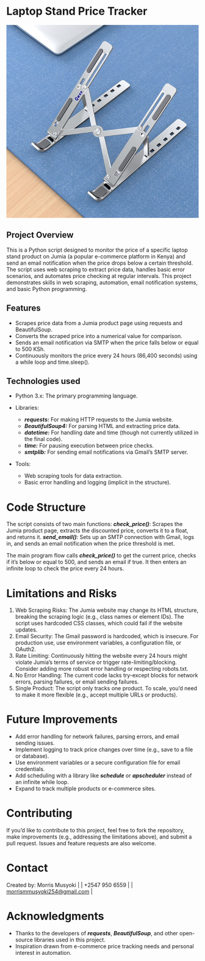 # Laptop Stand Price Tracker
![](laptopstand.jpg)
## Project Overview

This is a Python script designed to monitor the price of a specific laptop stand product on Jumia (a popular e-commerce platform in Kenya) and send an email notification when the price drops below a certain threshold. The script uses web scraping to extract price data, handles basic error scenarios, and automates price checking at regular intervals. This project demonstrates skills in web scraping, automation, email notification systems, and basic Python programming.

## Features

- Scrapes price data from a Jumia product page using requests and BeautifulSoup.
- Converts the scraped price into a numerical value for comparison.
- Sends an email notification via SMTP when the price falls below or equal to 500 KSh.
- Continuously monitors the price every 24 hours (86,400 seconds) using a while loop and time.sleep().

## Technologies used
- Python 3.x: The primary programming language.
- Libraries:
  - ***requests:*** For making HTTP requests to the Jumia website.
  - ***BeautifulSoup4:*** For parsing HTML and extracting price data.
  - ***datetime:*** For handling date and time (though not currently utilized in the final code).
  - ***time:*** For pausing execution between price checks.
  - ***smtplib:*** For sending email notifications via Gmail’s SMTP server.

- Tools:
  - Web scraping tools for data extraction.
  - Basic error handling and logging (implicit in the structure).

# Code Structure
The script consists of two main functions:
***check_price()***: Scrapes the Jumia product page, extracts the discounted price, converts it to a float, and returns it.
***send_email()***: Sets up an SMTP connection with Gmail, logs in, and sends an email notification when the price threshold is met.

The main program flow calls ***check_price()*** to get the current price, checks if it’s below or equal to 500, and sends an email if true. It then enters an infinite loop to check the price every 24 hours.

# Limitations and Risks
1. Web Scraping Risks: The Jumia website may change its HTML structure, breaking the scraping logic (e.g., class names or element IDs). The script uses hardcoded CSS classes, which could fail if the website updates.
2. Email Security: The Gmail password is hardcoded, which is insecure. For production use, use environment variables, a configuration file, or OAuth2.
3. Rate Limiting: Continuously hitting the website every 24 hours might violate Jumia’s terms of service or trigger rate-limiting/blocking. Consider adding more robust error handling or respecting robots.txt.
4. No Error Handling: The current code lacks try-except blocks for network errors, parsing failures, or email sending failures.
5. Single Product: The script only tracks one product. To scale, you’d need to make it more flexible (e.g., accept multiple URLs or products).

# Future Improvements
- Add error handling for network failures, parsing errors, and email sending issues.
- Implement logging to track price changes over time (e.g., save to a file or database).
- Use environment variables or a secure configuration file for email credentials.
- Add scheduling with a library like ***schedule*** or ***apscheduler*** instead of an infinite while loop.
- Expand to track multiple products or e-commerce sites.

# Contributing
If you’d like to contribute to this project, feel free to fork the repository, make improvements (e.g., addressing the limitations above), and submit a pull request. Issues and feature requests are also welcome.

# Contact
  Created by: Morris Musyoki |
              | +2547 950 6559 |
              | morrismmusyoki254@gmail.com |
  
# Acknowledgments
+ Thanks to the developers of ***requests***, ***BeautifulSoup***, and other open-source libraries used in this project.
+ Inspiration drawn from e-commerce price tracking needs and personal interest in automation.



